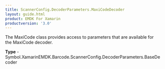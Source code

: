 ```yaml
---
title: ScannerConfig.DecoderParameters.MaxiCodeDecoder
layout: guide.html 
product: EMDK For Xamarin 
productversion: '3.0' 
---
```

The MaxiCode class provides access to parameters that are available for the MaxiCode decoder.

**Type** - Symbol.XamarinEMDK.Barcode.ScannerConfig.DecoderParameters.BaseDecoder



